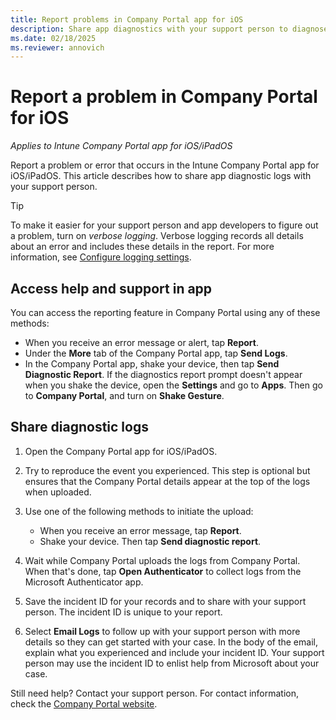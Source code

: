 ```yaml
---
title: Report problems in Company Portal app for iOS
description: Share app diagnostics with your support person to diagnose a problem with the Company Portal app for iOS.
ms.date: 02/18/2025
ms.reviewer: annovich
---
```


# Report a problem in Company Portal for iOS

*Applies to Intune Company Portal app for iOS/iPadOS*

Report a problem or error that occurs in the Intune Company Portal app for iOS/iPadOS. This article describes how to share app diagnostic logs with your support person.

> [!Tip]
> To make it easier for your support person and app developers to figure out a problem, turn on _verbose logging_. Verbose logging records all details about an error and includes these details in the report. For more information, see [Configure logging settings](use-verbose-logging-to-help-your-it-administrator-fix-device-issues-android.md).

## Access help and support in app
You can access the reporting feature in Company Portal using any of these methods:

* When you receive an error message or alert, tap **Report**.
* Under the **More** tab of the Company Portal app, tap **Send Logs**.
* In the Company Portal app, shake your device, then tap **Send Diagnostic Report**. If the diagnostics report prompt doesn't appear when you shake the device, open the **Settings** and go to **Apps**. Then go to **Company Portal**, and turn on **Shake Gesture**.

## Share diagnostic logs

1. Open the Company Portal app for iOS/iPadOS.
2. Try to reproduce the event you experienced. This step is optional but ensures that the Company Portal details appear at the top of the logs when uploaded.

3. Use one of the following methods to initiate the upload:
    * When you receive an error message, tap **Report**.
    * Shake your device. Then tap **Send diagnostic report**.

4. Wait while Company Portal uploads the logs from Company Portal. When that's done, tap **Open Authenticator** to collect logs from the Microsoft Authenticator app.

5. Save the incident ID for your records and to share with your support person. The incident ID is unique to your report.

6. Select **Email Logs** to follow up with your support person with more details so they can get started with your case. In the body of the email, explain what you experienced and include your incident ID. Your support person may use the incident ID to enlist help from Microsoft about your case.

Still need help? Contact your support person. For contact information, check the [Company Portal website](https://go.microsoft.com/fwlink/?linkid=2010980).
